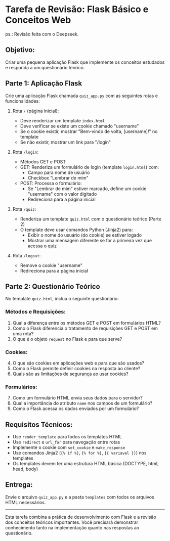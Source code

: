 # Tarefa de Revisão: Flask Básico e Conceitos Web
ps.: Revisão feita com o Deepseek.
## Objetivo:
Criar uma pequena aplicação Flask que implemente os conceitos estudados e responda a um questionário teórico.

## Parte 1: Aplicação Flask

Crie uma aplicação Flask chamada `quiz_app.py` com as seguintes rotas e funcionalidades:

1. Rota `/` (página inicial):
   - Deve renderizar um template `index.html`
   - Deve verificar se existe um cookie chamado "username"
   - Se o cookie existir, mostrar "Bem-vindo de volta, [username]!" no template
   - Se não existir, mostrar um link para "/login"

2. Rota `/login`:
   - Métodos GET e POST
   - GET: Renderiza um formulário de login (template `login.html`) com:
     - Campo para nome de usuário
     - Checkbox "Lembrar de mim"
   - POST: Processa o formulário:
     - Se "Lembrar de mim" estiver marcado, define um cookie "username" com o valor digitado
     - Redireciona para a página inicial

3. Rota `/quiz`:
   - Renderiza um template `quiz.html` com o questionário teórico (Parte 2)
   - O template deve usar comandos Python (Jinja2) para:
     - Exibir o nome do usuário (do cookie) se estiver logado
     - Mostrar uma mensagem diferente se for a primeira vez que acessa o quiz

4. Rota `/logout`:
   - Remove o cookie "username"
   - Redireciona para a página inicial

## Parte 2: Questionário Teórico

No template `quiz.html`, inclua o seguinte questionário:

### Métodos e Requisições:
1. Qual a diferença entre os métodos GET e POST em formulários HTML?
2. Como o Flask diferencia o tratamento de requisições GET e POST em uma rota?
3. O que é o objeto `request` no Flask e para que serve?

### Cookies:
4. O que são cookies em aplicações web e para que são usados?
5. Como o Flask permite definir cookies na resposta ao cliente?
6. Quais são as limitações de segurança ao usar cookies?

### Formulários:
7. Como um formulário HTML envia seus dados para o servidor?
8. Qual a importância do atributo `name` nos campos de um formulário?
9. Como o Flask acessa os dados enviados por um formulário?

## Requisitos Técnicos:
- Use `render_template` para todos os templates HTML
- Use `redirect` e `url_for` para navegação entre rotas
- Implemente o cookie com `set_cookie` e `make_response`
- Use comandos Jinja2 (`{% if %}`, `{% for %}`, `{{ variavel }}`) nos templates
- Os templates devem ter uma estrutura HTML básica (DOCTYPE, html, head, body)

## Entrega:
Envie o arquivo `quiz_app.py` e a pasta `templates` com todos os arquivos HTML necessários.

---

Esta tarefa combina a prática de desenvolvimento com Flask e a revisão dos conceitos teóricos importantes. Você precisará demonstrar conhecimento tanto na implementação quanto nas respostas ao questionário.
